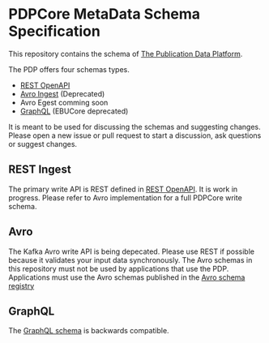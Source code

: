 # PDPCore MetaData Schema Specification

This repository contains the schema of [The Publication Data Platform](http://api.pdp.production.srgssr.ch/).

The PDP offers four schemas types.

- [REST OpenAPI](https://github.com/SRGSSR/pdpcore-schema/blob/main/rest/pdp-api.yaml)
- [Avro Ingest](https://github.com/SRGSSR/pdpcore-schema/blob/main/avro/ingest/PDP.avdl) (Deprecated)
- Avro Egest comming soon
- [GraphQL](https://github.com/SRGSSR/pdpcore-schema/blob/main/graphql/pdp.ebucore.v1.deprecated.graphql) (EBUCore deprecated)

It is meant to be used for discussing the schemas and suggesting changes.
Please open a new issue or pull request to start a discussion, ask questions or suggest changes.

## REST Ingest

The primary write API is REST defined in [REST OpenAPI](https://github.com/SRGSSR/pdpcore-schema/blob/main/rest/pdp-api.yaml). It is work in progress. Please refer to Avro implementation for a full PDPCore write schema.

## Avro

The Kafka Avro write API is being depecated. Please use REST if possible because it validates your input data synchronously. The Avro schemas in this repository must not be used by applications that use the PDP. Applications must use the Avro schemas published in the
[Avro schema registry](https://akhq.pdp.production.admin.srgssr.ch/ui/strimzi/schema)

## GraphQL

The [GraphQL schema](https://api.pdp.production.srgssr.ch/graphql/schema.graphql) is backwards compatible.
